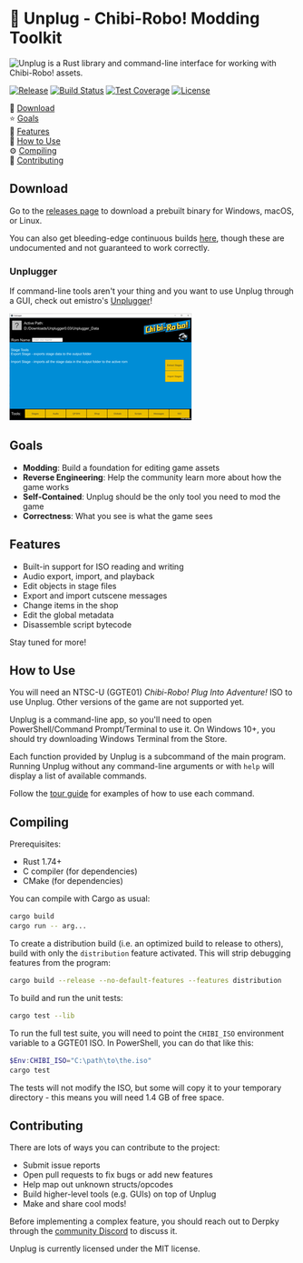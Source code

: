 # :electric_plug: Unplug - Chibi-Robo! Modding Toolkit

![Unplug is a Rust library and command-line interface for working with Chibi-Robo! assets.](docs/images/unplug.gif)

[![Release](https://img.shields.io/github/v/release/adierking/unplug)](https://github.com/adierking/unplug/releases)
[![Build Status](https://img.shields.io/github/actions/workflow/status/adierking/unplug/rust.yml?branch=main)](https://github.com/adierking/unplug/actions)
[![Test Coverage](https://img.shields.io/coverallsCoverage/github/adierking/unplug)](https://coveralls.io/github/adierking/unplug)
[![License](https://img.shields.io/github/license/adierking/unplug)](COPYING)

:satellite: [Download](https://github.com/adierking/unplug/releases)  
:star: [Goals](#goals)  
:robot: [Features](#features)  
:thinking: [How to Use](#how-to-use)  
:gear: [Compiling](#compiling)  
:wrench: [Contributing](#contributing)  

## Download

Go to the [releases page](https://github.com/adierking/unplug/releases) to download a prebuilt
binary for Windows, macOS, or Linux.

You can also get bleeding-edge continuous builds
[here](https://github.com/adierking/unplug/actions), though these are undocumented and not
guaranteed to work correctly.

### Unplugger

If command-line tools aren't your thing and you want to use Unplug through a GUI, check out
emistro's [Unplugger](https://emistro.itch.io/unplugger)!

![Unplugger stage tools screenshot](docs/images/unplugger.png)

## Goals

- **Modding**: Build a foundation for editing game assets
- **Reverse Engineering**: Help the community learn more about how the game works
- **Self-Contained**: Unplug should be the only tool you need to mod the game
- **Correctness**: What you see is what the game sees

## Features

- Built-in support for ISO reading and writing
- Audio export, import, and playback
- Edit objects in stage files
- Export and import cutscene messages
- Change items in the shop
- Edit the global metadata
- Disassemble script bytecode

Stay tuned for more!

## How to Use

You will need an NTSC-U (GGTE01) *Chibi-Robo! Plug Into Adventure!* ISO to use Unplug. Other
versions of the game are not supported yet.

Unplug is a command-line app, so you'll need to open PowerShell/Command Prompt/Terminal to use
it. On Windows 10+, you should try downloading Windows Terminal from the Store.

Each function provided by Unplug is a subcommand of the main program. Running Unplug without any
command-line arguments or with `help` will display a list of available commands.

Follow the [tour guide](docs/tour.md) for examples of how to use each command.

## Compiling

Prerequisites:

- Rust 1.74+
- C compiler (for dependencies)
- CMake (for dependencies)

You can compile with Cargo as usual:

```sh
cargo build
cargo run -- arg...
```

To create a distribution build (i.e. an optimized build to release to others), build with only the
`distribution` feature activated. This will strip debugging features from the program:

```sh
cargo build --release --no-default-features --features distribution
```

To build and run the unit tests:

```sh
cargo test --lib
```

To run the full test suite, you will need to point the `CHIBI_ISO` environment variable to a
GGTE01 ISO. In PowerShell, you can do that like this:

```powershell
$Env:CHIBI_ISO="C:\path\to\the.iso"
cargo test
```

The tests will not modify the ISO, but some will copy it to your temporary directory - this means
you will need 1.4 GB of free space.

## Contributing

There are lots of ways you can contribute to the project:

- Submit issue reports
- Open pull requests to fix bugs or add new features
- Help map out unknown structs/opcodes
- Build higher-level tools (e.g. GUIs) on top of Unplug
- Make and share cool mods!

Before implementing a complex feature, you should reach out to Derpky through the
[community Discord](http://discord.gg/ymNDqTyjRQ) to discuss it.

Unplug is currently licensed under the MIT license.
